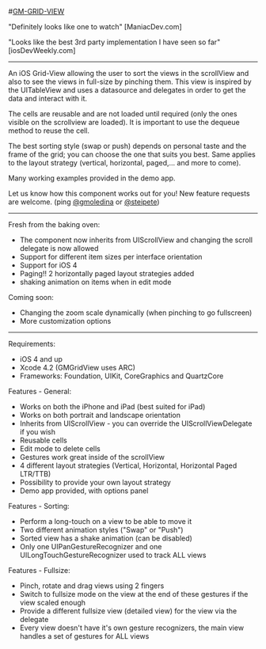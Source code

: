 #[GM-GRID-VIEW](http://www.gmoledina.ca/projects/gmgridview/)

"Definitely looks like one to watch" [ManiacDev.com]

"Looks like the best 3rd party implementation I have seen so far" [iosDevWeekly.com]

---

An iOS Grid-View allowing the user to sort the views in the scrollView and also to see the views in full-size by pinching them. 
This view is inspired by the UITableView and uses a datasource and delegates in order to get the data and interact with it.

The cells are reusable and are not loaded until required (only the ones visible on the scrollview are loaded). 
It is important to use the dequeue method to reuse the cell.

The best sorting style (swap or push) depends on personal taste and the frame of the grid; you can choose the one that suits you best.
Same applies to the layout strategy (vertical, horizontal, paged,... and more to come).

Many working examples provided in the demo app.

Let us know how this component works out for you!
New feature requests are welcome. (ping [@gmoledina](http://twitter.com/gmoledina) or [@steipete](http://twitter.com/steipete))

---

Fresh from the baking oven:

*  The component now inherits from UIScrollView and changing the scroll delegate is now allowed
*  Support for different item sizes per interface orientation
*  Support for iOS 4
*  Paging!! 2 horizontally paged layout strategies added
*  shaking animation on items when in edit mode

Coming soon:

*  Changing the zoom scale dynamically (when pinching to go fullscreen)
*  More customization options

---

Requirements:

* iOS 4 and up
* Xcode 4.2 (GMGridView uses ARC)
* Frameworks: Foundation, UIKit, CoreGraphics and QuartzCore

Features - General:

*  Works on both the iPhone and iPad (best suited for iPad)
*  Works on both portrait and landscape orientation
*  Inherits from UIScrollView - you can override the UIScrollViewDelegate if you wish
*  Reusable cells
*  Edit mode to delete cells
*  Gestures work great inside of the scrollView
*  4 different layout strategies (Vertical, Horizontal, Horizontal Paged LTR/TTB)
*  Possibility to provide your own layout strategy
*  Demo app provided, with options panel

Features - Sorting:

* Perform a long-touch on a view to be able to move it
* Two different animation styles ("Swap" or "Push")
* Sorted view has a shake animation (can be disabled)
* Only one UIPanGestureRecognizer and one UILongTouchGestureRecognizer used to track ALL views

Features - Fullsize:

* Pinch, rotate and drag views using 2 fingers
* Switch to fullsize mode on the view at the end of these gestures if the view scaled enough
* Provide a different fullsize view (detailed view) for the view via the delegate
* Every view doesn't have it's own gesture recognizers, the main view handles a set of gestures for ALL views
